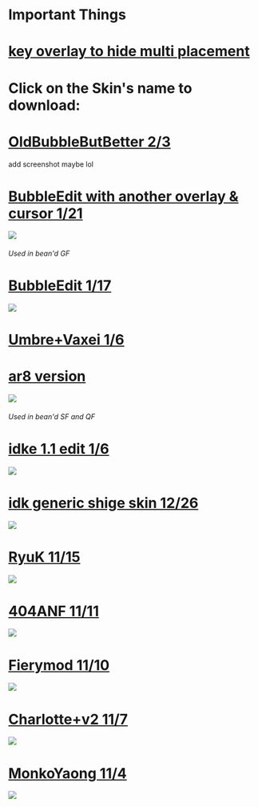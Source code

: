 # Important Things

# [key overlay to hide multi placement](https://i.imgur.com/DzARxDy.png)



# Click on the Skin's name to download:

# [OldBubbleButBetter 2/3](https://www.dropbox.com/s/o0c2khlz2dowpq1/BubbleButBetter.osk?dl=0)
add screenshot maybe lol

# [BubbleEdit with another overlay & cursor 1/21](https://puu.sh/CAqLI/1144f6db89.osk)
![](https://osu.ppy.sh/ss/12549185)
###### Used in bean'd GF

# [BubbleEdit 1/17](https://puu.sh/CyphI/03650d86de.osk)
![](https://osu.ppy.sh/ss/12523906)

# [Umbre+Vaxei 1/6](https://puu.sh/CsH0m/da2ec61150.osk) 
# [ar8 version](https://puu.sh/CxegK/46274a4d79.osk)
![](https://osu.ppy.sh/ss/12457820)
###### Used in bean'd SF and QF

# [idke 1.1 edit 1/6](https://puu.sh/CsH8l/fae9db77fe.osk)
![](https://osu.ppy.sh/ss/12457853)

# [idk generic shige skin 12/26](https://puu.sh/CnHZW/1599b32a33.osk)
![](https://osu.ppy.sh/ss/12391557)

# [RyuK 11/15](https://puu.sh/C2vu7/04936abe9e.osk)
![](https://osu.ppy.sh/ss/12149429)

# [404ANF 11/11](https://puu.sh/C04ZE/0959960151.osk)
![](https://osu.ppy.sh/ss/12125131)

# [Fierymod 11/10](https://puu.sh/BZy4E/339b4d873d.osk)
![](https://osu.ppy.sh/ss/12117428)

# [Charlotte+v2 11/7](https://puu.sh/BY8px/e0f11019ab.osk)
![](https://i.imgur.com/FShrCmr.jpg)

# [MonkoYaong 11/4](http://www.mediafire.com/file/owkpu3vsnl9zm4h/MonkoYaong.osk/file)
![](https://i.imgur.com/PR7UjdC.jpg)


